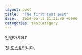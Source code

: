 ```yaml
---
layout: post
title:  "The first test post"
date:   2024-03-11 21:31:00 +0900
categories: testCategory
---
```


안녕하세요?

첫 포스트입니다.